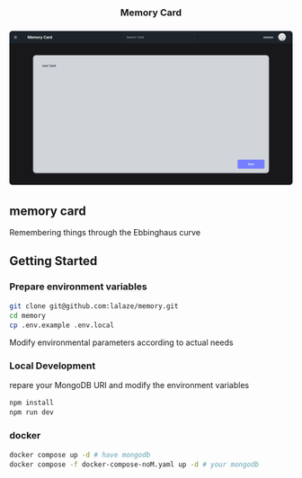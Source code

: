 <h3 align="center">Memory Card</h3>

<h3 align="center"><img width="756" style="border-radius:5px;" alt="demo" src="screen_shot.png"></h3>

## memory card

Remembering things through the Ebbinghaus curve

## Getting Started

### Prepare environment variables

```bash
git clone git@github.com:lalaze/memory.git
cd memory
cp .env.example .env.local
```
Modify environmental parameters according to actual needs

### Local Development

repare your MongoDB URI and modify the environment variables

```bash
npm install
npm run dev
```

### docker

```bash
docker compose up -d # have mongodb
docker compose -f docker-compose-noM.yaml up -d # your mongodb
```
